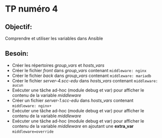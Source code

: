 # TP numéro 4

## Objectif:

Comprendre et utiliser les variables dans Ansible


## Besoin:

- Créer les répertoires *group_vars* et *hosts_vars*
- Créer le fichier *front* dans *group_vars* contenant `middleware: nginx`
- Créer le fichier *back* dans *group_vars* contenant `middleware: mariadb`
- Créer le fichier *server-4.scc-edu* dans *hosts_vars* contenant `middleware: aucun`
- Exécuter une tâche ad-hoc (module debug et var) pour afficher le contenu de la variable *middleware*
- Créer un fichier *server-1.scc-edu* dans *hosts_vars* contenant `middleware: nginx+`
- Exécuter une tâche ad-hoc (module debug et var) pour afficher le contenu de la variable *middleware*
- Exécuter une tâche ad-hoc (module debug et var) pour afficher le contenu de la variable *middleware* en ajoutant une **extra_var** `middleware=override`
